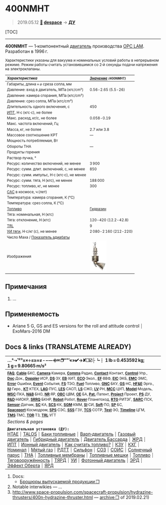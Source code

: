 # 400NMHT
> 2019.05.12 **[🚀](../index/index.md) [despace](index.md)** → **[ДУ](ps.md)**

[TOC]

---

**400NMHT** — 1‑компонентный [двигатель](ps.md) производства [OPC LAM](zz_opc_lam.md). Разработан в 1996 г.

<small>

Характеристики указаны для вакуума и номинальных условий работы в непрерывном режиме. Режим работы считать установившимся со 2‑й секунды подачи напряжения на электроклапаны.

|*Характеристика*|*[Значение](si.md) <small>(400NMHT)</small>*|
|:--|:--|
|Габариты, длина × ⌀ среза сопла, мм||
|Давление: вход в двигатель, МПа (кгс/cm²)|0.56 ‑ 2.65 (5.5 ‑ 26)|
|Давление: камера сгорания, МПа (кгс/cm²)||
|Давление: срез сопла, МПа (кгс/cm²)||
|Длительность одного включения, с|450|
|[ИПТ](ing.md), Н·с (кгс·с), не более||
|Макс. расход, кг/с, не более|0.058 ‑ 0.19|
|Макс. частота включений, Гц||
|Масса, кг, не более|2.7 или 3.8|
|Массовое соотношение КРТ|—|
|Мощность потребляемая, Вт||
|Обороты ТНА|—|
|Продукты горения||
|Раствор пучка, °||
|Ресурс: количество включений, не менее|3 900|
|Ресурс: сумм. длит. включений, c, не менее|850|
|Ресурс: сумм. импульс, Н·с (кгс·с), не менее||
|Ресурс: сумм. тяга, Н (кгс), не менее|188 000|
|Ресурс: топливо, кг, не менее|300|
|[САС](lifetime.md) в космосе, ч (лет)||
|Температура: камера сгорания, К (℃)||
|Температура: срез сопла, К (℃)||
|[Топливо](fuel.md)|[Гидразин](гидразин.md)|
|Тяга: номинальная, Н (кгс)||
|Тяга: отклонение, Н (кгс)|120 ‑ 420 (12.2 ‑ 42.8)|
|[TRL](trl.md)|9|
|[УИ тяги](isp.md), Н·с/кг (с), не менее|2 080 ‑ 2 160 (212 ‑ 220)|
|Число Маха / [Показатель адиабаты](heat_cr.md)||
|Изображения|[![](f/ps/400nmht_pic1_thumb.jpg)](f/ps/400nmht_pic1.jpg)|

</small>



<p style="page-break-after:always"> </p>

## Примечания
   1. …



## Применяемость
   - Ariane 5 G, GS and ES versions for the roll and attitude control ┊ ExoMars-2016 DM



<p style="page-break-after:always"> </p>

## Docs & links (TRANSLATEME ALREADY)
|…°·•¹²³±×÷≤≥≈≠ ‑ −— ⎆✉ ❐“”’«»✔→✘☐☑├┕┆ 1 lb = 0.453592 kg; 1 g = 9.80665 m/s²|
|:--|
|<small>**[FAQ](faq.md)**, **[Cable](cable.md)**·БКС, **[Camera](cam.md)**·Камера, **[Comms](comms.md)**·Радио, **[Contact](contact.md)**·Контакт, **[Control](control.md)**·Упр., **[Doc](doc.md)**·Док., **[Doppler](doppler.md)**·ИСР, **[DS](ds.md)**·ЗУ, **[EB](eb.md)**·ХИТ, **[ECO](ecology.md)**·Экол., **[EF](ef.md)**·ВВФ, **[ElC](elc.md)**·ЭКБ, **[EMC](emc.md)**·ЭМС, **[Error](error.md)**·Ошибки, **[Event](event.md)**·События, **[FS](fs.md)**·ТЭО, **[Fuel](fuel.md)**·Топливо, **[GNC](gnc.md)**·БКУ, **[GS](scs.md)**·НС, **[HF&E](hfe.md)**·Эрго., **[IU](iu.md)**·Гиро., **[KT](kt.md)**·КТЕХ, **[LAG](lag.md)**·ПУC, **[LES](les.md)**·САСП, **[LS](ls.md)**·СЖО, **[LV](lv.md)**·РН, **[MCC](mcc.md)**·ЦУП, **[Model](model.md)**·Модель, **[MSC](sc.md)**·ПКА, **[N&B](nnb.md)**·БНО, **[NR](nr.md)**·ЯР, **[OBC](obc.md)**·ЦВМ, **[OE](oe.md)**·БА, **[Pat.](патент.md)**·Патент, **[Project](project.md)**·Проект, **[PS](ps.md)**·ДУ, **[R&D](rnd.md)**·НИОКР, **[SRRQ](srrq.md)**·БКНР, **[Robot](robotics.md)**·Робот, **[Rover](rover.md)**·Планетоход, **[RTG](rtg.md)**·РИТЭГ, **[SARC](sarc.md)**·ПСК, **[Sensor](sensor.md)**·Датчик, **[SC](sc.md)**·КА, **[SCS](scs.md)**·КК, **[SGM](sgm.md)**·КММ, **[SI](si.md)**·СИ, **[Soft](soft.md)**·ПО, **[SP](sp.md)**·БС, **[Spaceport](spaceport.md)**·Космодром, **[SPS](sps.md)**·СЭС, **[SSS](sss.md)**·ГЗУ, **[TCS](tcs.md)**·СОТР, **[Test](test.md)**·ЭО, **[Timeline](timeline.md)**·ЦГМ, **[TMS](tms.md)**·ТМС, **[TOR](tor.md)**·ТЗ, **[TRL](trl.md)**·УГТ</small>|
|*Sections & pages*|
|**`Двигательная установка (ДУ):`**<br> [HTAE](htae.md) ┊ [TALOS](talos.md) ┊ [Баки топливные](fuel_tank.md) ┊ [Варп‑двигатель](warp_drive.md) ┊ [Газовый двигатель](cgt.md) ┊ [Гибридный двигатель](гбрд.md) ┊ [Двигатель Бассарда](bussard_ramjet.md) ┊ [ЖРД](lpr.md) ┊ [ИПТ](ing.md) ┊ [Ионный двигатель](иод.md) ┊ [Как считать топливо?](si.md) ┊ [КЗУ](cinu.md) ┊ [КХГ](cgs.md) ┊ [Номинал](nominal.md) ┊ [Мятый газ](exhsteam.md) ┊ [РДТТ](spr.md) ┊ [Сильфон](сильфон.md) ┊ [СОЗ](соз.md) ┊ [СОИС](соис.md) ┊ [Солнечный парус](солнечный_парус.md) ┊ [ТНА](turbopump.md) ┊ [Топливные мембраны](топливные_мембраны.md) ┊ [Топливные мешки](топливные_мешки.md) ┊ [Топливо](fuel.md) ┊ [Тяговооружённость](ttwr.md) ┊ [ТЯРД](тярд.md) ┊ [УИ](isp.md) ┊ [Фотонный двигатель](фотонный_двигатель.md) ┊ [ЭРД](epsp.md) ┊ [Эффект Оберта](oberth_eff.md) ┊ [ЯРД](ntr.md)|

   1. Docs:
      - [Брошюры выпускаемой продукции ❐](f/contact/o/opc_lam_brochures.7z)
   1. Notable interwikies — …
   1. <http://www.space-propulsion.com/spacecraft-propulsion/hydrazine-thrusters/400n-hydrazine-thruster.html> — [archive ❐](f/ps/400nmht_site.pdf) of 2019.02.21)

